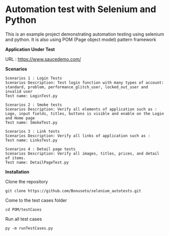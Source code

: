 ﻿# Automation test with Selenium and Python 

This is an example project demonstrating automation testing using selenium and python. It is also using POM (Page object model) pattern framework

**Application Under Test**

URL : https://www.saucedemo.com/


**Scenarios**
```
Scenarios 1 : Login Tests
Scenarios Description: Test login function with many types of account: standard, problem, performance_glitch_user, locked_out_user and invalid user
Test name: LoginTest.py
```

```
Scenarios 2 : Smoke tests
Scenarios Description: Verify all elements of application such as : Logo, input fields, titles, buttons is visible and enable on the Login and Home page
Test name: SmokeTest.py
```

```
Scenarios 3 : Link tests
Scenarios Description: Verify all links of application such as : 
Test name: LinksTest.py
```

```
Scenarios 4 : Detail page tests
Scenarios Description: Verify all images, titles, prices, and detail of items. 
Test name: DetailPageTest.py
```

**Installation**

Clone the repository
```
git clone https://github.com/Bonuseto/selenium_autotests.git
```
Come to the test cases folder

```
cd POM/testCases
```

Run all test cases
```
py -m runTestCases.py
```
